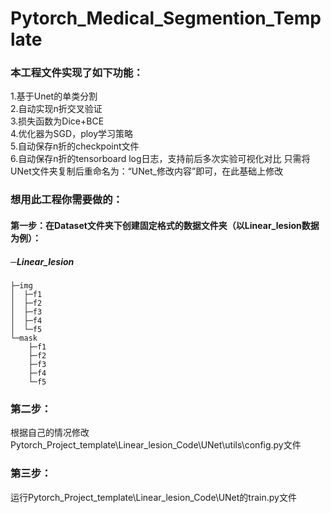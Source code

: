 # Pytorch_Medical_Segmention_Template
### 本工程文件实现了如下功能：
1.基于Unet的单类分割  
2.自动实现n折交叉验证  
3.损失函数为Dice+BCE  
4.优化器为SGD，ploy学习策略  
5.自动保存n折的checkpoint文件  
6.自动保存n折的tensorboard log日志，支持前后多次实验可视化对比 只需将UNet文件夹复制后重命名为：“UNet_修改内容”即可，在此基础上修改  

### 想用此工程你需要做的：
#### 第一步：在Dataset文件夹下创建固定格式的数据文件夹（以Linear_lesion数据为例）：

##### ─Linear_lesion
    ├─img
    │  ├─f1
    │  ├─f2
    │  ├─f3
    │  ├─f4
    │  └─f5
    └─mask
        ├─f1
        ├─f2
        ├─f3
        ├─f4
        └─f5
### 第二步：
根据自己的情况修改Pytorch_Project_template\Linear_lesion_Code\UNet\utils\config.py文件  
### 第三步：
运行Pytorch_Project_template\Linear_lesion_Code\UNet的train.py文件  
